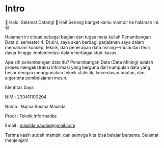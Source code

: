 # Intro
🌟 Halo, Selamat Datang! 🌟
Hai! Senang banget kamu mampir ke halaman ini. 😆

Halaman ini dibuat sebagai bagian dari tugas mata kuliah Penambangan Data di semester 4. Di sini, saya akan berbagi perjalanan saya dalam memahami konsep, teknik, dan penerapan data mining—mulai dari teori dasar hingga implementasi dalam berbagai studi kasus.

Apa sih penambangan data itu? Penambangan Data (Data Mining) adalah proses mengekstraksi informasi yang berguna dari kumpulan data yang besar dengan menggunakan teknik statistik, kecerdasan buatan, dan algoritma pembelajaran mesin.

Identitas Saya

NIM : 230411100204 

Nama : Najma Basma Maulida 

Prodi : Teknik Informatika 

Email : maulida.naunis@gmail.com

Terima kasih sudah mampir, dan semoga kita bisa belajar bersama. Selamat menjelajah!